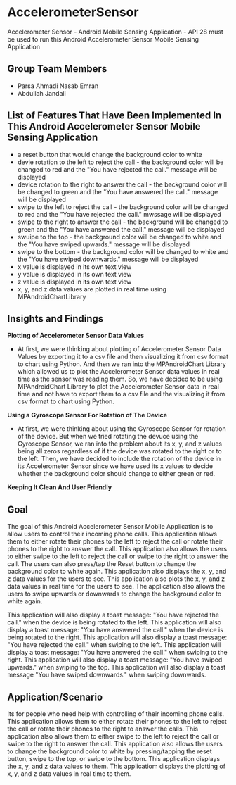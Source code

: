 # AccelerometerSensor
Accelerometer Sensor - Android Mobile Sensing Application - API 28 must be used to run this Android Accelerometer Sensor Mobile Sensing Application

## Group Team Members
- Parsa Ahmadi Nasab Emran
- Abdullah Jandali

## List of Features That Have Been Implemented In This Android Accelerometer Sensor Mobile Sensing Application
- a reset button that would change the background color to white
- devie rotation to the left to reject the call - the background color will be changed to red and the "You have rejected the call." message will be displayed
- device rotation to the right to answer the call - the background color will be changed to green and the "You have answered the call." message will be displayed
- swipe to the left to reject the call - the background color will be changed to red and the "You have rejected the call." mwssage will be displayed
- swipe to the right to answer the call - the background will be changed to green and the "You have answered the call." message will be displayed
- swuipe to the top - the background color will be changed to white and the "You have swiped upwards." message will be displayed
- swipe to the bottom - the background color will be changed to white and the "You have swiped downwards." message will be displayed
- x value is displayed in its own text view
- y value is displayed in its own text view
- z value is displayed in its own text view
- x, y, and z data values are plotted in real time using MPAndroidChartLibrary

## Insights and Findings

**Plotting of Accelerometer Sensor Data Values**
- At first, we were thinking about plotting of Accelerometer Sensor Data Values by exporting it to a csv file and then visualizing it from csv format to chart using Python. And then we ran into the MPAndroidChart Library which allowed us to plot the Accelerometer Sensor data values in real time as the sensor was reading them. So, we have decided to be using MPAndroidChart Library to plot the Accelerometer Sensor data in real time and not have to export them to a csv file and the visualizing it from csv format to chart using Python.

**Using a Gyroscope Sensor For Rotation of The Device**
- At first, we were thinking about using the Gyroscope Sensor for rotation of the device. But when we tried rotating the devuce using the Gyroscope Sensor, we ran into the problem about its x, y, and z values being all zeros regardless of if the device was rotated to the right or to the left. Then, we have decided to include the rotation of the device in its Accelerometer Sensor since we have used its x values to decide whether the background color should change to either green or red.

**Keeping It Clean And User Friendly**

## Goal
The goal of this Android Accelerometer Sensor Mobile Application is to allow users to control their incoming phone calls. This application allows them to either rotate their phones to the left to reject the call or rotate their phones to the right to answer the call. This application also allows the users to either swipe to the left to reject the call or swipe to the right to answer the call. The users can also press/tap the Reset button to change the background color to white again. This application also displays the x, y, and z data values for the users to see. This application also plots the x, y, and z data values in real time for the users to see. The application also allows the users to swipe upwards or downwards to change the background color to white again.

This application will also display a toast message: "You have rejected the call." when the device is being rotated to the left. This application will also display a toast message: "You have answered the call." when the device is being rotated to the right. This application will also display a toast message: "You have rejected the call." when swiping to the left. This application will display a toast message: "You have answered the call." when swiping to the right. This application will also display a toast message: "You have swiped upwards." when swiping to the top. This application will also display a toast message "You have swiped downwards." when swiping downwards.

## Application/Scenario
Its for people who need help with controlling of their incoming phone calls. This application allows them to either rotate their phones to the left to reject the call or rotate their phones to the right to answer the calls. This application also allows them to either swipe to the left to reject the call or swipe to the right to answer the call. This application also allows the users to change the background color to white by pressing/tapping the reset button, swipe to the top, or swipe to the bottom. This application displays the x, y, and z data values to them. This applicatiom displays the plotting of x, y, and z data values in real time to them.
